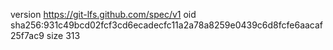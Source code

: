 version https://git-lfs.github.com/spec/v1
oid sha256:931c49bcd02fcf3cd6ecadecfc11a2a78a8259e0439c6d8fcfe6aacaf25f7ac9
size 313
